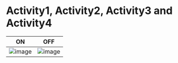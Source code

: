 # Activity1, Activity2, Activity3 and Activity4 

|ON|OFF|
|:--:|:--:|
|![image](https://user-images.githubusercontent.com/42568338/116530077-3e468a00-a8fb-11eb-802d-8837b8b27ffe.png)|![image](https://user-images.githubusercontent.com/42568338/116530100-443c6b00-a8fb-11eb-8db3-3f00ee57b6f0.png)|


